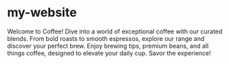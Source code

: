 # my-website
Welcome to Coffee! Dive into a world of exceptional coffee with our curated blends. From bold roasts to smooth espressos, explore our range and discover your perfect brew. Enjoy brewing tips, premium beans, and all things coffee, designed to elevate your daily cup. Savor the experience!
